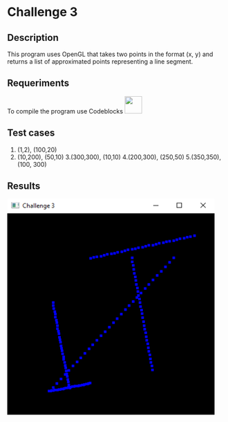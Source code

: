 # Challenge 3

## Description
This program uses OpenGL that takes two points in the format (x, y) and returns a list of approximated points representing a line segment.

## Requeriments
<div>
    <p align="left">
        To compile the program use Codeblocks
    <img width="40px" height="40px" src="https://www.nesabamedia.com/wp-content/uploads/2019/07/Code-Blocks-Logo-1.png"/>
</div>

## Test cases
1. (1,2),  (100,20)
2. (10,200), (50,10)
3.(300,300), (10,10)
4.(200,300), (250,50)
5.(350,350), (100, 300)

## Results
<img src="https://raw.githubusercontent.com/sayuri-gui/ChallengeAlgorithms/main/challenge3/Challenge3.png" alt="Logo" width="480" height="500">
